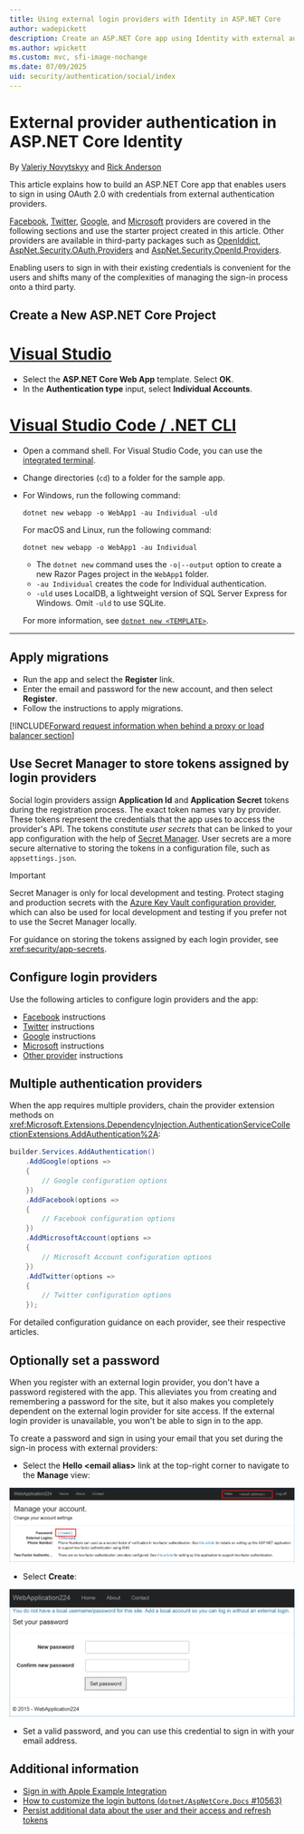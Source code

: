 ```yaml
---
title: Using external login providers with Identity in ASP.NET Core
author: wadepickett
description: Create an ASP.NET Core app using Identity with external authentication providers such as Facebook, Twitter, Google, and Microsoft.
ms.author: wpickett
ms.custom: mvc, sfi-image-nochange
ms.date: 07/09/2025
uid: security/authentication/social/index
---
```

# External provider authentication in ASP.NET Core Identity

By [Valeriy Novytskyy](https://github.com/01binary) and [Rick Anderson](https://twitter.com/RickAndMSFT)

This article explains how to build an ASP.NET Core app that enables users to sign in using OAuth 2.0 with credentials from external authentication providers.

[Facebook](xref:security/authentication/facebook-logins), [Twitter](xref:security/authentication/twitter-logins), [Google](xref:security/authentication/google-logins), and [Microsoft](xref:security/authentication/microsoft-logins) providers are covered in the following sections and use the starter project created in this article. Other providers are available in third-party packages such as [OpenIddict](https://documentation.openiddict.com/integrations/web-providers), [AspNet.Security.OAuth.Providers](https://github.com/aspnet-contrib/AspNet.Security.OAuth.Providers) and [AspNet.Security.OpenId.Providers](https://github.com/aspnet-contrib/AspNet.Security.OpenId.Providers).

Enabling users to sign in with their existing credentials is convenient for the users and shifts many of the complexities of managing the sign-in process onto a third party.

## Create a New ASP.NET Core Project

# [Visual Studio](#tab/visual-studio)

* Select the **ASP.NET Core Web App** template. Select **OK**.
* In the **Authentication type** input,  select  **Individual Accounts**.

# [Visual Studio Code / .NET CLI](#tab/visual-studio-code+net-cli)

* Open a command shell. For Visual Studio Code, you can use the [integrated terminal](https://code.visualstudio.com/docs/editor/integrated-terminal).

* Change directories (`cd`) to a folder for the sample app.

* For Windows, run the following command:

  ```dotnetcli
  dotnet new webapp -o WebApp1 -au Individual -uld
  ```

  For macOS and Linux, run the following command:

  ```dotnetcli
  dotnet new webapp -o WebApp1 -au Individual
  ```

  * The `dotnet new` command uses the `-o|--output` option to create a new Razor Pages project in the `WebApp1` folder.
  * `-au Individual` creates the code for Individual authentication.
  * `-uld` uses LocalDB, a lightweight version of SQL Server Express for Windows. Omit `-uld` to use SQLite.

  For more information, see [`dotnet new <TEMPLATE>`](/dotnet/core/tools/dotnet-new).

---

## Apply migrations

* Run the app and select the **Register** link.
* Enter the email and password for the new account, and then select **Register**.
* Follow the instructions to apply migrations.

[!INCLUDE[Forward request information when behind a proxy or load balancer section](includes/forwarded-headers-middleware.md)]

## Use Secret Manager to store tokens assigned by login providers

Social login providers assign **Application Id** and **Application Secret** tokens during the registration process. The exact token names vary by provider. These tokens represent the credentials that the app uses to access the provider's API. The tokens constitute *user secrets* that can be linked to your app configuration with the help of [Secret Manager](xref:security/app-secrets#secret-manager). User secrets are a more secure alternative to storing the tokens in a configuration file, such as `appsettings.json`.

> [!IMPORTANT]
> Secret Manager is only for local development and testing. Protect staging and production secrets with the [Azure Key Vault configuration provider](xref:security/key-vault-configuration), which can also be used for local development and testing if you prefer not to use the Secret Manager locally.

For guidance on storing the tokens assigned by each login provider, see <xref:security/app-secrets>.

## Configure login providers

Use the following articles to configure login providers and the app:

* [Facebook](xref:security/authentication/facebook-logins) instructions
* [Twitter](xref:security/authentication/twitter-logins) instructions
* [Google](xref:security/authentication/google-logins) instructions
* [Microsoft](xref:security/authentication/microsoft-logins) instructions
* [Other provider](xref:security/authentication/otherlogins) instructions

## Multiple authentication providers

When the app requires multiple providers, chain the provider extension methods on <xref:Microsoft.Extensions.DependencyInjection.AuthenticationServiceCollectionExtensions.AddAuthentication%2A>:

```csharp
builder.Services.AddAuthentication()
    .AddGoogle(options =>
    {
        // Google configuration options
    })
    .AddFacebook(options =>
    {
        // Facebook configuration options
    })
    .AddMicrosoftAccount(options =>
    {
        // Microsoft Account configuration options
    })
    .AddTwitter(options =>
    {
        // Twitter configuration options
    });
```

For detailed configuration guidance on each provider, see their respective articles.

## Optionally set a password

When you register with an external login provider, you don't have a password registered with the app. This alleviates you from creating and remembering a password for the site, but it also makes you completely dependent on the external login provider for site access. If the external login provider is unavailable, you won't be able to sign in to the app.

To create a password and sign in using your email that you set during the sign-in process with external providers:

* Select the **Hello &lt;email alias&gt;** link at the top-right corner to navigate to the **Manage** view:

![Web application Manage view](index/_static/pass1a.png)

* Select **Create**:

![Set your password page](index/_static/pass2a.png)

* Set a valid password, and you can use this credential to sign in with your email address.

## Additional information

* [Sign in with Apple Example Integration](https://github.com/martincostello/SignInWithAppleSample)
* [How to customize the login buttons (`dotnet/AspNetCore.Docs` #10563)](https://github.com/dotnet/AspNetCore.Docs/issues/10563)
* [Persist additional data about the user and their access and refresh tokens](xref:security/authentication/social/additional-claims)
